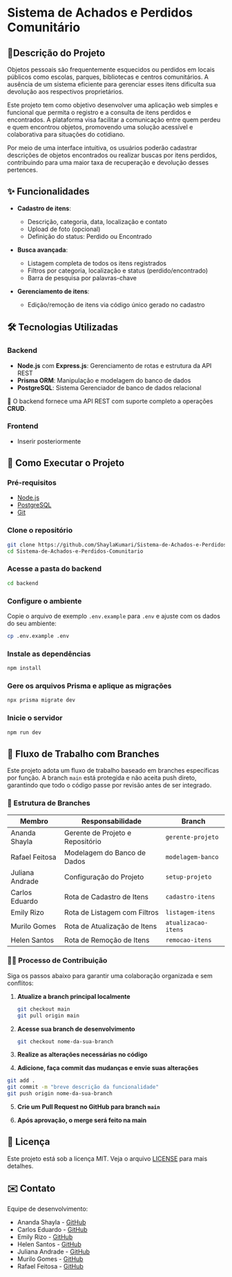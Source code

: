 # Sistema de Achados e Perdidos Comunitário

## 📝Descrição do Projeto
 
Objetos pessoais são frequentemente esquecidos ou perdidos em locais públicos como escolas, parques, bibliotecas e centros comunitários. A ausência de um sistema eficiente para gerenciar esses itens dificulta sua devolução aos respectivos proprietários.

Este projeto tem como objetivo desenvolver uma aplicação web simples e funcional que permita o registro e a consulta de itens perdidos e encontrados. A plataforma visa facilitar a comunicação entre quem perdeu e quem encontrou objetos, promovendo uma solução acessível e colaborativa para situações do cotidiano.

Por meio de uma interface intuitiva, os usuários poderão cadastrar descrições de objetos encontrados ou realizar buscas por itens perdidos, contribuindo para uma maior taxa de recuperação e devolução desses pertences.

## ✨ Funcionalidades

* **Cadastro de itens**:
   * Descrição, categoria, data, localização e contato
   * Upload de foto (opcional)
   * Definição do status: Perdido ou Encontrado

* **Busca avançada**:
   * Listagem completa de todos os itens registrados
   * Filtros por categoria, localização e status (perdido/encontrado)
   * Barra de pesquisa por palavras-chave

* **Gerenciamento de itens**:
   * Edição/remoção de itens via código único gerado no cadastro

## 🛠️ Tecnologias Utilizadas

### Backend
 * **Node.js** com **Express.js**: Gerenciamento de rotas e estrutura da API REST
 * **Prisma ORM**: Manipulação e modelagem do banco de dados
 * **PostgreSQL**: Sistema Gerenciador de banco de dados relacional

🔹 O backend fornece uma API REST com suporte completo a operações **CRUD**.

### Frontend
 * Inserir posteriormente

## 🚀 Como Executar o Projeto

### Pré-requisitos
 * [Node.js](https://nodejs.org/)
 * [PostgreSQL](https://www.postgresql.org/)
 * [Git](https://git-scm.com/)

### Clone o repositório
```bash
git clone https://github.com/ShaylaKumari/Sistema-de-Achados-e-Perdidos-Comunitario.git
cd Sistema-de-Achados-e-Perdidos-Comunitario
```

### Acesse a pasta do backend
```bash
cd backend
```

### Configure o ambiente
Copie o arquivo de exemplo `.env.example` para `.env` e ajuste com os dados do seu ambiente:
```bash
cp .env.example .env
```

### Instale as dependências
```bash
npm install
```

### Gere os arquivos Prisma e aplique as migrações
```bash
npx prisma migrate dev
```

### Inicie o servidor
```bash
npm run dev
```

## 📌 Fluxo de Trabalho com Branches

Este projeto adota um fluxo de trabalho baseado em branches específicas por função. A branch `main` está protegida e não aceita push direto, garantindo que todo o código passe por revisão antes de ser integrado.

### 👥 Estrutura de Branches

| Membro           | Responsabilidade                    | Branch               |
|------------------|-------------------------------------|----------------------|
| Ananda Shayla    | Gerente de Projeto e Repositório    | `gerente-projeto`    |
| Rafael Feitosa   | Modelagem do Banco de Dados         | `modelagem-banco`    |
| Juliana Andrade  | Configuração do Projeto             | `setup-projeto`      |
| Carlos Eduardo   | Rota de Cadastro de Itens           | `cadastro-itens`     |
| Emily Rizo       | Rota de Listagem com Filtros        | `listagem-itens`     |
| Murilo Gomes     | Rota de Atualização de Itens        | `atualizacao-itens`  |
| Helen Santos     | Rota de Remoção de Itens            | `remocao-itens`      |

### 👨‍💻 Processo de Contribuição

Siga os passos abaixo para garantir uma colaboração organizada e sem conflitos:

1. **Atualize a branch principal localmente**
   
   ```bash
   git checkout main
   git pull origin main
   ```

2. **Acesse sua branch de desenvolvimento**

   ```bash
   git checkout nome-da-sua-branch
   ```

 3. **Realize as alterações necessárias no código**

 4. **Adicione, faça commit das mudanças e envie suas alterações**

   ```bash
   git add .
   git commit -m "breve descrição da funcionalidade"
   git push origin nome-da-sua-branch
   ```

 5. **Crie um Pull Request no GitHub para branch `main`**

 6. **Após aprovação, o merge será feito na main**

## 📄 Licença
Este projeto está sob a licença MIT. Veja o arquivo [LICENSE](./LICENSE) para mais detalhes.

## ✉️ Contato
Equipe de desenvolvimento:

* Ananda Shayla - [GitHub](https://github.com/ShaylaKumari)
* Carlos Eduardo - [GitHub](https://github.com/CarlosEduardoVdeOliveira)
* Emily Rizo - [GitHub](https://github.com/emilyrizo)
* Helen Santos - [GitHub](https://github.com/sunHelen12)
* Juliana Andrade - [GitHub](https://github.com/andradeju)
* Murilo Gomes - [GitHub](https://github.com/murilogomesl)
* Rafael Feitosa - [GitHub](https://github.com/rafaelfeitosax)
